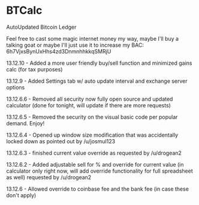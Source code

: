 BTCalc
======

AutoUpdated Bitcoin Ledger

Feel free to cast some magic internet money my way, maybe I'll buy a talking goat or maybe I'll just use it to increase my BAC: 6h7VjxsBynUxHhs4zd3DnmnhhkkqSMRjU

13.12.10 - Added a more user friendly buy/sell function and minimized gains calc (for tax purposes)

13.12.9 - Added Settings tab w/ auto update interval and exchange server options

13.12.6.6 - Removed all security now fully open source and updated calculator (done for tonight, will update if there are more requests)

13.12.6.5 - Removed the security on the visual basic code per popular demand. Enjoy!

13.12.6.4 - Opened up window size modification that was accidentally locked down as pointed out by /u/josmul123

13.12.6.3 - finished current value override as requested by /u/drogean2

13.12.6.2 - Added adjustable sell for % and override for current value (in calculator only right now, will add override functionality for full spreadsheet as well) requested by /u/drogean2

13.12.6 - Allowed override to coinbase fee and the bank fee (in case these don't apply)
